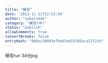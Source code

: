 ```yaml
---
title: "練習"
date: '2013-11-11T22:23:50'
author: "subaru44k"
category: "練習(中)"
status: "publish"
allowComments: true
convertBreaks: false
entryHash: "888ac10093ef9e63ed15f85aca22f23e"
---
```

帰宅run
34分jog
